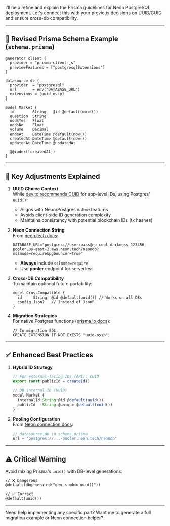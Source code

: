 I'll help refine and explain the Prisma guidelines for Neon PostgreSQL deployment. Let's connect this with your previous decisions on UUID/CUID and ensure cross-db compatibility.

---

## 📝 Revised Prisma Schema Example (`schema.prisma`)

```prisma
generator client {
  provider = "prisma-client-js"
  previewFeatures = ["postgresqlExtensions"]
}

datasource db {
  provider  = "postgresql"
  url       = env("DATABASE_URL")
  extensions = [uuid_ossp]
}

model Market {
  id        String   @id @default(uuid())
  question  String
  oddsYes   Float
  oddsNo    Float
  volume    Decimal
  endsAt    DateTime @default(now())
  createdAt DateTime @default(now())
  updatedAt DateTime @updatedAt
  
  @@index([createdAt])
}
```

---

## 🔑 Key Adjustments Explained

1. **UUID Choice Context**  
   While [dev.to recommends CUID](https://dev.to/turck/comparing-uuid-cuid-and-nanoid-a-developers-guide-50c) for app-level IDs, using Postgres' `uuid()`:
   - Aligns with Neon/Postgres native features
   - Avoids client-side ID generation complexity
   - Maintains consistency with potential blockchain IDs (tx hashes)

2. **Neon Connection String**  
   From [neon.tech docs](https://neon.tech/docs/guides/prisma):
   ```env
   DATABASE_URL="postgres://user:pass@ep-cool-darkness-123456-pooler.us-east-2.aws.neon.tech/neondb?sslmode=require&pgbouncer=true"
   ```
   - **Always** include `sslmode=require`
   - Use **pooler** endpoint for serverless

3. **Cross-DB Compatibility**  
   To maintain optional future portability:
   ```prisma
   model CrossCompatible {
     id     String  @id @default(uuid()) // Works on all DBs
     config Json?   // Instead of JsonB
   }
   ```

4. **Migration Strategies**  
   For native Postgres functions ([prisma.io docs](https://www.prisma.io/docs/orm/prisma-migrate/workflows/native-database-functions)):
   ```prisma
   // In migration SQL:
   CREATE EXTENSION IF NOT EXISTS "uuid-ossp";
   ```

---

## ✅ Enhanced Best Practices

1. **Hybrid ID Strategy**  
   ```ts
   // For external-facing IDs (API): CUID
   export const publicId = createId()
   
   // DB internal ID (UUID)
   model Market {
     internalId String @id @default(uuid())
     publicId   String @unique @default(cuid())
   }
   ```

2. **Pooling Configuration**  
   From [Neon connection docs](https://neon.tech/docs/guides/prisma#use-connection-pooling-with-prisma):
   ```ts
   // datasource.db in schema.prisma
   url = "postgres://...-pooler.neon.tech/neondb"
   ```

---

## ⚠️ Critical Warning

Avoid mixing Prisma's `uuid()` with DB-level generations:
```prisma
// ❌ Dangerous
@default(dbgenerated("gen_random_uuid()"))

// ✅ Correct
@default(uuid())
```

---

Need help implementing any specific part? Want me to generate a full migration example or Neon connection helper?
